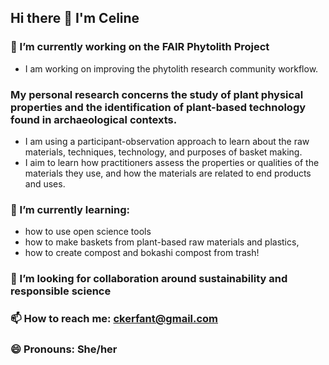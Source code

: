## Hi there 👋 I'm Celine

### 🔭 I’m currently working on the FAIR Phytolith Project
- I am working on improving the phytolith research community workflow. 

### My personal research concerns the study of plant physical properties and the identification of plant-based technology found in archaeological contexts.

- I am using a participant-observation approach to learn about the raw materials, techniques, technology, and purposes of basket making. 
- I aim to learn how practitioners assess the properties or qualities of the materials they use, and how the materials are related to end products and uses.


### 🌱 I’m currently learning: 
- how to use open science tools
- how to make baskets from plant-based raw materials and plastics,
- how to create compost and bokashi compost from trash!

### 👯 I’m looking for collaboration around sustainability and responsible science


### 📫 How to reach me: ckerfant@gmail.com

### 😄 Pronouns: She/her

<!--
**Cel31/Cel31** is a ✨ _special_ ✨ repository because its `README.md` (this file) appears on your GitHub profile.

Here are some ideas to get you started:

- 🔭 I’m currently working on ...
- 🌱 I’m currently learning ...
- 👯 I’m looking to collaborate on ...
- 🤔 I’m looking for help with ...
- 💬 Ask me about ...
- 📫 How to reach me: ...
- 😄 Pronouns: ...
- ⚡ Fun fact: ...
-->
